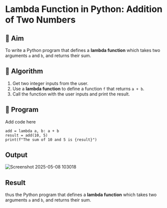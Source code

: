 # Lambda Function in Python: Addition of Two Numbers

## 🎯 Aim
To write a Python program that defines a **lambda function** which takes two arguments `a` and `b`, and returns their sum.

## 🧠 Algorithm
1. Get two integer inputs from the user.
2. Use a **lambda function** to define a function `f` that returns `a + b`.
3. Call the function with the user inputs and print the result.

## 🧾 Program
Add code here
```
add = lambda a, b: a + b
result = add(10, 5)
print(f"The sum of 10 and 5 is {result}")
```

## Output
![Screenshot 2025-05-08 103018](https://github.com/user-attachments/assets/1797f37d-6a10-4de1-bd56-e4e453a948ce)

## Result
thus the Python program that defines a **lambda function** which takes two arguments `a` and `b`, and returns their sum.
